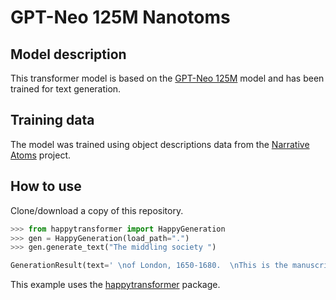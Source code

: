 # GPT-Neo 125M Nanotoms

## Model description

This transformer model is based on the
[GPT-Neo 125M](https://huggingface.co/EleutherAI/gpt-neo-125M) model and has been
trained for text generation.

## Training data

The model was trained using object descriptions data from the
[Narrative Atoms](https://github.com/kingsdigitallab/nanotoms) project.

## How to use

Clone/download a copy of this repository.

```python
>>> from happytransformer import HappyGeneration
>>> gen = HappyGeneration(load_path=".")
>>> gen.generate_text("The middling society ")

GenerationResult(text=' \nof London, 1650-1680.  \nThis is the manuscript  \nof Thomas Elyon,  \na man of about 15 years of age.  \nThis manuscript is a copy of  \n')
```

This example uses the [happytransformer](https://happytransformer.com/) package.
